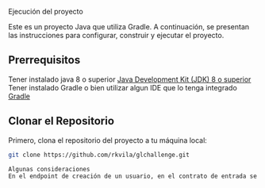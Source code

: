 Ejecución del proyecto

Este es un proyecto Java que utiliza Gradle. A continuación, se presentan las instrucciones para configurar, construir y ejecutar el proyecto.

## Prerrequisitos

Tener instalado java 8 o superior [Java Development Kit (JDK) 8 o superior](https://www.oracle.com/java/technologies/javase-jdk11-downloads.html)
Tener instalado Gradle o bien utilizar algun IDE que lo tenga integrado [Gradle](https://gradle.org/install/)

## Clonar el Repositorio

Primero, clona el repositorio del proyecto a tu máquina local:

```bash
git clone https://github.com/rkvila/glchallenge.git

Algunas consideraciones
En el endpoint de creación de un usuario, en el contrato de entrada se especifica "contrycode" en vez de countrycode. Se respeta este contrato aunque este escrito mal.
